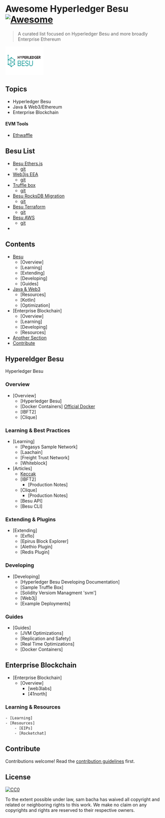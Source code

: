 # Awesome Hyperledger Besu [![Awesome](https://awesome.re/badge.svg)](https://awesome.re)

> A curated list focused on Hyperledger Besu and more broadly Enterprise Ethereum

<img src="/hyperledger-besu.png" class="center" alt="Hyperledger Besu"
	title="Hyperledger Besu Logo" width="120" height="90" />

## Topics

- Hyperledger Besu
- Java & Web3/Ethereum
- Enterprise Blockchain

#### EVM Tools

- [Ethwaffle](https://github.com/EthWorks/Waffle)

## Besu List


- [Besu Ethers.js](https://github.com/PegaSysEng/hyperledger-besu-ethers)  
    - [git](https://github.com/PegaSysEng/hyperledger-besu-ethers) 
- [Web3js EEA](https://github.com/PegaSysEng/web3js-eea)  
    - [git](https://github.com/PegaSysEng/web3js-eea.git)  
- [Truffle box](https://github.com/illuzzig/besu-box)  
    - [git](https://github.com/illuzzig/besu-box.git)  
- [Besu RocksDB Migration](https://github.com/PegaSysEng/besu-db-migration-test)  
    - [git](https://github.com/PegaSysEng/besu-db-migration-test.git)  
- [Besu Terraform](https://github.com/PegaSysEng/besu-terraform)  
    - [git](https://github.com/PegaSysEng/besu-terraform.git)  
- [Besu AWS](https://github.com/PegaSysEng/besu-aws)  
    - [git](https://github.com/PegaSysEng/besu-aws.git)  
-   



## Contents

- [Besu](#section)
    - [Overview]
    - [Learning]
    - [Extending]
    - [Developing]
    - [Guides]
- [Java & Web3](#)
    - [Resources]
    - [Kotlin]
    - [Optimization]
- [Enterprise Blockchain]
    - [Overview]
    - [Learning]
    - [Developing]
    - [Resources]
- [Another Section](#another-section)
- [Contribute](#contribute)

## Hypereldger Besu

Hyperledger Besu 

### Overview 
- [Overview]
    - [Hyperledger Besu]
    - [Docker Containers]
        [Official Docker](#)
    - [IBFT2]
    - [Clique]

### Learning & Best Practices 
- [Learning]
    - [Pegasys Sample Network]
    - [Laachain]
    - [Freight Trust Network]
    - [Whiteblock]
- [Articles]
    - [Keccak](https://whiteblock.io/besu-keccak256/)
    - [IBFT2]
        - [Production Notes]
    - [Clique]
        - [Production Notes]
    - [Besu API]
    - [Besu CLI]

### Extending & Plugins

- [Extending]
    - [Exflo]
    - [Epirus Block Explorer]
    - [Alethio Plugin]
    - [Redis Plugin]

### Developing
- [Developing]
    - [Hyperledger Besu Developing Documentation]
    - [Sample Truffle Box]
    - [Solidity Versiom Managment 'svm']
    - [Web3j]
    - [Example Deployments]

### Guides
- [Guides]
    - [JVM Optimizations]
    - [Replication and Safety]
    - [Real Time Optimizations]
    - [Docker Containers]

## Enterprise Blockchain

- [Enterprise Blockchain]
    - [Overview]
        - [web3labs]
        - [41north]
### Learning & Resources
    - [Learning]
    - [Resources]
        - [EIPs]
        - [Rocketchat]

## 


## Contribute <a name="contribute"></a>

Contributions welcome! Read the [contribution guidelines](contributing.md) first.


## License

[![CC0](https://mirrors.creativecommons.org/presskit/buttons/88x31/svg/cc-zero.svg)](https://creativecommons.org/publicdomain/zero/1.0)

To the extent possible under law, sam bacha has waived all copyright and
related or neighboring rights to this work.
We make no claim on any copyrights and rights are reserved to their respective owners.